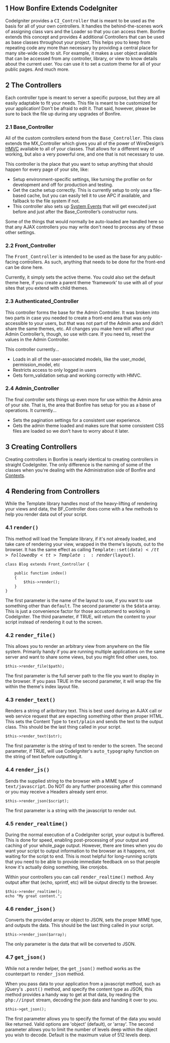<a name="intro"></a>
## 1 How Bonfire Extends CodeIgniter

CodeIgniter provides a <tt>CI_Controller</tt> that is meant to be used as the basis for all of your own controllers. It handles the behind-the-scenes work of assigning class vars and the Loader so that you can access them. Bonfire extends this concept and provides 4 additional Controllers that can be used as base classes throughout your project. This helps you to keep from repeating code any more than necessary by providing a central place for many site-wide code to sit. For example, it makes a user object available that can be accessed from any controller, library, or view to know details about the current user. You can use it to set a custom theme for all of your public pages. And much more.

<a name="controllers"></a>
## 2 The Controllers

Each controller type is meant to server a specific purpose, but they are all easily adaptable to fit your needs. This file is meant to be customized for your application! Don't be afraid to edit it. That said, however, please be sure to back the file up during any upgrades of Bonfire.

<a name="base"></a>
### 2.1 Base_Controller

All of the custom controllers extend from the <tt>Base_Controller</tt>.  This class extends the MX_Controller which gives you all of the power of WireDesign’s [HMVC](https://bitbucket.org/wiredesignz/codeigniter-modular-extensions-hmvc/wiki/Home) available to all of your classes.  That allows for a different way of working, but also a very powerful one, and one that is not necessary to use.

This controller is the place that you want to setup anything that should happen for every page of your site, like:

* Setup environment-specific settings, like turning the profiler on for development and off for production and testing.
* Get the cache setup correctly.  This is currently setup to only use a file-based cache, but you can easily tell it to use APC if available, and fallback to the file system if not.
* This controller also sets up [System Events](system_events.html) that will get executed just before and just after the Base_Controller’s constructor runs.

Some of the things that would normally be auto-loaded are handled here so that any AJAX controllers you may write don't need to process any of these other settings.

<a name="front"></a>
### 2.2 Front_Controller

The <tt>Front_Controller</tt> is intended to be used as the base for any public-facing controllers.  As such, anything that needs to be done for the front-end can be done here.

Currently, it simply sets the active theme.  You could also set the default theme here, if you create a parent theme ‘framework’ to use with all of your sites that you extend with child themes.


<a name="auth"></a>
### 2.3 Authenticated_Controller

This controller forms the base for the Admin Controller.  It was broken into two parts in case you needed to create a front-end area that was only accessible to your users, but that was not part of the Admin area and didn’t share the same themes, etc.  All changes you make here will affect your Admin Controller’s, though, so use with care.  If you need to, reset the values in the Admin Controller.

This controller currently...

* Loads in all of the user-associated models, like the user_model, permission_model, etc
* Restricts access to only logged in users
* Gets form_validation setup and working correctly with HMVC.


<a name="admin"></a>
### 2.4 Admin_Controller

The final controller sets things up even more for use within the Admin area of your site.  That is, the area that Bonfire has setup for you as a base of operations.  It currently...

* Sets the pagination settings for a consistent user experience.
* Gets the admin theme loaded and makes sure that some consistent CSS files are loaded so we don’t have to worry about it later.


<a name="create"></a>
## 3 Creating Controllers

Creating controllers in Bonfire is nearly identical to creating controllers in straight CodeIgniter. The only difference is the naming of some of the classes when you're dealing with the Administration side of Bonfire and [Contexts](contexts.html).

## 4 Rendering from Controllers

While the Template library handles most of the heavy-lifting of rendering your views and data, the BF_Controller does come with a few methods to help you render data out of your script.

### 4.1 <tt>render()</tt>

This method will load the Template library, if it's not already loaded, and take care of rendering your view, wrapped in the theme's layouts, out to the browser. It has the same effect as calling <tt>Template::set($data)</tt> followed by <tt>Template::render($layout)</tt>.

```html+php
class Blog extends Front_Controller {

	public function index()
	{
		$this->render();
	}
}
```

The first parameter is the name of the layout to use, if you want to use something other than <tt>default</tt>. The second parameter is the <tt>$data</tt> array. This is just a convenience factor for those accustomerd to working in CodeIgniter. The third parameter, if TRUE, will return the content to your script instead of rendering it out to the screen.


### 4.2 <tt>render_file()</tt>

This allows you to render an arbitrary view from anywhere on the file system. Primarily handy if you are running multiple applications on the same server and want to share some views, but you might find other uses, too.

```html+php
$this->render_file($path);
```

The first parameter is the full server path to the file you want to display in the browser. If you pass TRUE in the second parameter, it will wrap the file within the theme's index layout file.


### 4.3 <tt>render_text()</tt>

Renders a string of aribritrary text. This is best used during an AJAX call or web service request that are expecting something other then proper HTML. This sets the Content Type to <tt>text/plain</tt> and sends the text to the output class. This should be the last thing called in your script.

```html+php
$this->render_text($str);
```

The first parameter is the string of text to render to the screen. The second parameter, if TRUE, will use CodeIgniter's <tt>auto_typography</tt> function on the string of text before outputting it.


### 4.4 <tt>render_js()</tt>

Sends the supplied string to the browser with a MIME type of <tt>text/javascript</tt>. Do NOT do any further processing after this command or you may receive a Headers already sent error.

```html+php
$this->render_json($script);
```

The first parameter is a string with the javascript to render out.


### 4.5 <tt>render_realtime()</tt>

During the normal execution of a CodeIgniter script, your output is buffered. This is done for speed, enabling post-processing of your output and caching of your whole_page output. However, there are times when you do want your script to output information to the browser as it happens, not waiting for the script to end. This is most helpful for long-running scripts that you need to be able to provide immediate feedback on so that people know it's actually doing something, like cronjobs.

Within your controllers you can call <tt>render_realtime()</tt> method. Any output after that (echo, sprintf, etc) will be output directly to the browser.

```html+php
$this->render_realtime();
echo "My great content.";
```


### 4.6 <tt>render_json()</tt>

Converts the provided array or object to JSON, sets the proper MIME type, and outputs the data. This should be the last thing called in your script.

```html+php
$this->render_json($array);
```


The only parameter is the data that will be converted to JSON.



### 4.7 <tt>get_json()</tt>

While not a render helper, the <tt>get_json()</tt> method works as the counterpart to <tt>render_json</tt> method.

When you pass data to your application from a javascript method, such as jQuery's <tt>.post()</tt> method, and specify the content type as JSON, this method provides a handy way to get at that data, by reading the <tt>php://input</tt> stream, decoding the json data and handing it over to you.

```html+php
$this->get_json();
```

The first parameter allows you to specify the format of the data you would like returned. Valid options are 'object' (default), or 'array'. The second parameter allows you to limit the number of levels deep within the object you wish to decode. Default is the maximum value of 512 levels deep.



